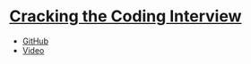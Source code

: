 # [Cracking the Coding Interview](https://github.com/yogathanh99/Books/blob/master/Cracking.the.Coding.Interview.6th.Edition.pdf) 

- [GitHub](https://github.com/vicxny/Cracking-The-Coding-Interview) 
- [Video](https://www.youtube.com/watch?v=yG0RhKFTonw)